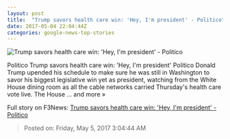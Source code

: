 ```yaml
---
layout: post
title:  "Trump savors health care win: 'Hey, I'm president' - Politico"
date: 2017-05-04 22:04:44Z
categories: google-news-top-stories
---
```


![Trump savors health care win: 'Hey, I'm president' - Politico](http://static.politico.com/c4/8e/4a921068420f974a8befe3ea19c8/170504-donald-trump-ap-1160.jpg)

Politico Trump savors health care win: 'Hey, I'm president' Politico Donald Trump upended his schedule to make sure he was still in Washington to savor his biggest legislative win yet as president, watching from the White House dining room as all the cable networks carried Thursday's health care vote live. The House ... and more »


Full story on F3News: [Trump savors health care win: 'Hey, I'm president' - Politico](http://www.f3nws.com/n/vCPkSE)

> Posted on: Friday, May 5, 2017 3:04:44 AM
